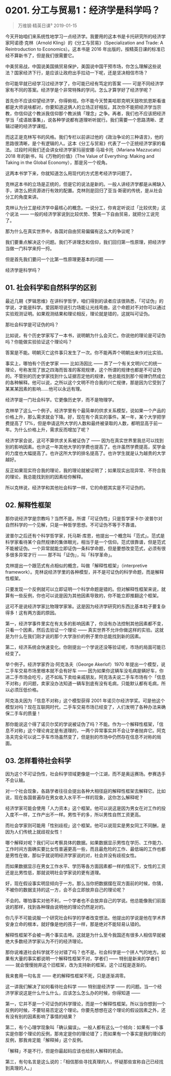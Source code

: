 # 0201. 分工与贸易1：经济学是科学吗？
> 万维钢·精英日课³
2019-01-15

今天开始咱们来系统性地学习一点经济学。我要用的这本书是卡托研究所的经济学家阿诺德·克林（Arnold Kling）的《分工与贸易》（Specialization and Trade: A Reintroduction to Economics）。这本书是 2016 年出版的，按精英日课的标准已经不算新书了，但是我们很需要它。

中美贸易战，中国说美国搞贸易保护，美国说中国干预市场，你怎么理解这些说法？国家经济下行，是应该让政府出手拉动一下呢，还是坚决相信市场？

你可能早就已经学习过经济学了，你可能已经有笃定的答案 —— 可是不同经济学家有不同的答案。经济学是个非常特殊的学问。怎么才算学好了经济学呢？

首先你不应该仰望经济学，你得俯视。你不能今天赞美哈耶克明天鼓吹凯恩斯看谁都是大师说啥都对，你要知道这俩人的立场正好相反。其次你不能把经济学当宗教，你信仰这个教派我信仰那个教派搞「理念」之争。再者，我们也不应该把经济学当「成语故事集」，说各种学说都有道理听听就行。我们需要一个思路清晰、逻辑过硬的经济学课程。

而这正是克林写书的风格。我们专栏以前讲过他的《政治争论的三种语言》，他的思路很清晰，是个有逻辑的人。这本《分工与贸易》代表了一个正统经济学家的看法。过段时间我们还会讲女经济学家玛丽安娜·马祖卡托（Mariana Mazzucato）2018 年的新书，叫《万物的价值》（The Value of Everything: Making and Taking in the Global Economy），那是另一个视角。

这两本书学下来，你就知道怎么用现代的方式思考经济学问题了。

克林这本书的立场是正统的，但是它的说法是新的。一般人讲经济学都是从稀缺入手，讲怎么把资源进行有效的配置。克林则是回归了亚当·斯密的传统，是从社会分工的角度来讲。

克林认为分工是经济学中最核心的概念。一说分工，你肯定听说过「比较优势」这个说法 —— 一般的经济学家说到比较优势、赞美一下自由贸易，就把分工说完了。

那为什么在真实世界中，各国对自由贸易偏偏有这么大的争议呢？

我们要重点解决这个问题。我们不讲理念和信仰，我们回归第一性原理，把经济学当做一门科学来捋一捋。

但是首先我们要问一个比第一性原理更基本的问题 ——

经济学是科学吗？

## 01. 社会科学和自然科学的区别

最近几期《罗辑思维》在讲科学哲学，咱们得到的读者应该很熟悉，「可证伪」的学说，才能是科学。爱因斯坦说引力场能让光线弯曲，这个命题对不对你可以通过实验观测证明。如果观测结果和理论相反，理论就是错的，这就叫可证伪。

那社会科学是可证伪的吗？

比如说，有个历史学家写了一本书，说明朝为什么会灭亡。你说他的理论是可证伪吗？你能做实验验证这个理论吗？

答案是不能。明朝灭亡这件事只发生了一次。你不能再弄个明朝出来作对比实验。

事实上，哪怕有个历史学家 —— 比如汤因比 —— 弄了一个有关文明兴亡的统一理论，号称发现了放之四海而皆准的客观规律，这个所谓的规律也都是不可证伪的。不管别的历史学家找到什么证据否定他的规律，他总能找到那个规律仍然成立的各种解释。他可以说，之所以这个文明不符合我的兴亡规律，那是因为它受到了某某某因素的影响……他可以永远有理。

经济学是一门社会科学。它更像历史学，而不是物理学。

克林举了这么一个例子。经济学里有个最简单的供求关系模型，说如果一个产品的价格上升，那么需求就会下降。好，现在有个真实的事件。某一年，某个大学把学费提高了 17%，但是申请这所大学的人数和最终被录取的人数，都明显高于前一年。为什么价格上升，需求反而增加了呢？

经济学家会说，这可不算供求关系被证伪了 —— 因为在真实世界里我总可以找到别的影响因素。也许这一年其他大学的学费也提高了。也许虽然学费提高，奖学金的力度也大幅提高了。也许这所大学的排名提高了。也许学生就是认为越贵的大学越好。

反正如果现实符合我的理论，我的理论就被证明了；如果现实出现异常、不符合我的理论，我总能找到别的因素给你解释。

所以克林说，经济学和其他社会科学一样，它的命题其实是不可证伪的。

## 02. 解释性框架

那你说经济学是宗教吗？当然不是。所谓「可证伪性」只是哲学家卡尔·波普尔对自然科学的一个见解，只是一种哲学思想。不可证伪不等于不靠谱。

波普尔之后还有个科学哲学家，托马斯·库恩，他提出一个概念叫「范式」。范式是科学家看待某个自然规律的集体眼光，相当于是一个信仰。范式很靠谱，但是范式不能被证伪。一个异常就能立即证伪一条科学命题，但是要想改变范式，必须有很多很多异常才行 —— 那不叫「证伪」，叫「科学革命」。

克林提出一个跟范式有点相似的概念，叫做「解释性框架」（interpretive framework）。克林说经济学里的各种模型，并不是可证伪的科学命题，而是解释性框架。

只要发现一个反例就可以立即证明一个科学命题是错的。但对解释性框架来说，就算有一些反例，你也可以说是因为其他因素导致的，你不能立即推翻这个框架。

这可不是说经济学家比物理学家笨。这是因为经济学研究的东西比基本粒子要复杂得多！这有两方面的原因。

第一，经济学事件里实在有太多的影响因素了，你没有办法控制其他因素都不变，只看一个因素，然后去验证一个理论 —— 真实世界不允许你做这样的实验。这就是为什么在我们刚才说的那个大学涨价的例子里你总能找到新的因素。

第二，经济系统会快速变化。你刚提出一个学说还没等验证呢，市场的局面可能已经变了。

举个例子。经济学家乔治·阿克洛夫（George Akerlof）1970 年提出一个模型，说二手车交易市场里根本就不会有好车 —— 因为如果你这辆车没毛病是辆好车，你进二手市场会吃亏，还不如私下卖给亲戚朋友。阿克洛夫说二手车市场有个「信息不对称」的问题，卖家没办法知道一辆车到底有没有毛病，只能默认都有毛病，所以必须压低价格。

阿克洛夫因为「信息不对称」这个模型获得 2001 年诺贝尔经济学奖。可是他这个模型对吗？现在互联网时代，二手车交易市场已经变了，人们发明了各种办法来确保二手车的质量！

那你能说这个得了诺贝尔奖的学说被证伪了吗？不能。作为一个解释性框架，「信息不对称」这个理论肯定是有道理的，一两个异常事实并不会让学者抛弃它。阿克洛夫完全可以说二手车市场虽然变了，但是别的市场中仍然存在信息不对称的局面。

## 03. 怎样看待社会科学

因为这个不可证伪性，社会科学领域更像是一个江湖，而不是奥运赛场。参赛选手不会认输。

对一个社会现象，各路学者往往会提出各种大相径庭的解释性框架去解释它。比如说，现在各国普遍存在男女收入水平不一样的现象，这你怎么解释呢？

经济学家可能会使用「人力资本」这个框架。他可以说这是因为男女在对工作的投入度不一样，工作产出不一样。男性干的多，所以男性自然工资更高。

而社会学家则可能用「性别歧视」这个框架。他可以说现实是男女同工不同酬，是因为人们传统上就歧视女性！

哪个解释对呢？我们可以考察具体的数据。如果数据显示男性在学历、工作能力、工作时间方面确实要比女性普遍更高一些，而且最危险的工作、最低端的工作也都是男性在做，那似乎就说明经济学家说的对，社会并没有歧视女性。

而如果数据显示在男女工作水平、学历等各方面因素都一样的情况下，女性的工资还是比男性低，那就说明社会学家说的更有道理。

好，现在假设事实明显倾向于一方。那么当你把数据摆在双方面前的时候，你猜，不被你的数据支持的这一方，会不会立即放弃自己的理论呢？

不会的。哪怕事实对他不利，一个学者也不会放弃自己的学说。他总能像我们前面说的那样，找到各种理由说明他的理论仍然是对的。

你几乎不可能说服一个研究社会科学的学者改变想法。他提出的学说是他在学术界安身立命的根本，就好像是他的孩子一样，那是绝对不能轻易认错的。

解释性框架不会被一两个事实击垮。这就是为什么至今我国还有很多人相信早就被绝大多数经济学家认为不行的经济理论。

那你说难道社会科学就不分对错了吗？也不是。社会科学是一个拼人气的地方。如果有大量的事实都说明一个解释性框架不对，学者们 —— 特别是新来的学者们 —— 就会慢慢抛弃这个旧框架，改为支持新的框架。这个过程是逐渐的。

我来套用一句名言 —— 老的解释性框架不死，只是逐渐凋零。

这一讲我们解决了如何看待社会科学 —— 特别是经济学 —— 的问题。当一个经济学家说这是什么什么什么，应该怎么怎么办的时候，你得知道 ——

第一，它并不是一个可证伪的科学理论，而是一个解释性框架。所以当你想到一个反例的时候，不要轻易否定这个理论。你要先想想在这个理论的假设因素之外，还有没有别的因素影响了事情的结果？

第二，有个心理学现象叫「确认偏误」。一般人都有这么一个倾向：如果有一个事实是你那个理论的反例，那肯定是你的理论错了；而如果有一个事实是我的理论的反例，那我肯定能「解释掉」这个反例。

「解释」不是不行，但是你最起码应该也给别人解释的机会。

第三，有句名言是这么说的：「相信那些寻找真理的人，怀疑那些宣称自己已经找到真理的人。」


